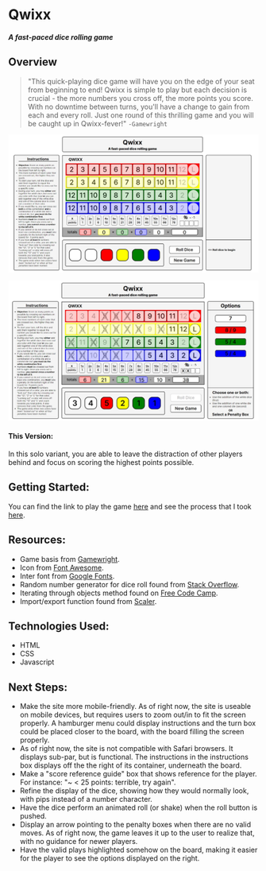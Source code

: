 # Qwixx
##### A fast-paced dice rolling game

## Overview
>"This quick-playing dice game will have you on the edge of your seat from beginning to end! Qwixx is simple to play but each decision is crucial - the more numbers you cross off, the more points you score. With no downtime between turns, you'll have a change to gain from each and every roll. Just one round of this thrilling game and you will be caught up in Qwixx-fever!"
> `-Gamewright`

![New Game Screenshot](/img/new-game-screenshot.jpg)

![In Game Screenshot](/img/in-game-screenshot.jpg)

#### This Version:
In this solo variant, you are able to leave the distraction of other players behind and focus on scoring the highest points possible.

## Getting Started:
You can find the link to play the game [here](https://jcogs94.github.io/qwixx/) and see the process that I took [here](/res/Project%20Week%201%20Timeline.pdf).

## Resources:
- Game basis from [Gamewright](https://gamewright.com/product/Qwixx).
- Icon from [Font Awesome](https://fontawesome.com/icons/dice?f=classic&s=solid).
- Inter font from [Google Fonts](https://fonts.google.com/specimen/Inter?query=inter).
- Random number generator for dice roll found from [Stack Overflow](https://stackoverflow.com/questions/1527803/generating-random-whole-numbers-in-javascript-in-a-specific-range).
- Iterating through objects method found on [Free Code Camp](https://www.freecodecamp.org/news/how-to-iterate-over-objects-in-javascript/).
- Import/export function found from [Scaler](https://www.scaler.com/topics/javascript/import-js-file-in-js/).

## Technologies Used:
- HTML
- CSS
- Javascript

## Next Steps:
- Make the site more mobile-friendly. As of right now, the site is useable on mobile devices, but requires users to zoom out/in to fit the screen properly. A hamburger menu could display instructions and the turn box could be placed closer to the board, with the board filling the screen properly.
- As of right now, the site is not compatible with Safari browsers. It displays sub-par, but is functional. The instructions in the instructions box displays off the the right of its container, underneath the board.
- Make a "score reference guide" box that shows reference for the player. For instance: "~ < 25 points: terrible, try again".
- Refine the display of the dice, showing how they would normally look, with pips instead of a number character.
- Have the dice perform an animated roll (or shake) when the roll button is pushed.
- Display an arrow pointing to the penalty boxes when there are no valid moves. As of right now, the game leaves it up to the user to realize that, with no guidance for newer players.
- Have the valid plays highlighted somehow on the board, making it easier for the player to see the options displayed on the right.
